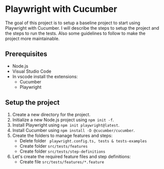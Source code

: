 # Playwright with Cucumber

The goal of this project is to setup a baseline project to start using Playwright with Cucumber. 
I will describe the steps to setup the project and the steps to run the tests. 
Also some guidelines to follow to make the project more maintainable.

## Prerequisites
- Node.js
- Visual Studio Code
- In vscode install the extensions:
    - Cucumber
    - Playwright

## Setup the project

1. Create a new directory for the project.
2. Initialize a new Node.js project using ```npm init -f```.
3. Install Playwright using ```npm init playwright@latest```.
4. Install Cucumber using ```npm install -D @cucumber/cucumber```.
5. Create the folders to manage features and steps: 
    - Delete folder ``` playwright.config.ts, tests & tests-examples```
    - Create folder ```src/tests/features```
    - Create folder ```src/tests/step-definitions```
6. Let's create the required feature files and step definitions: 
    - Create file ```src/tests/features/*.feature```
